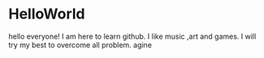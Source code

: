 # HelloWorld

hello everyone!
I am here to learn github.
I like music ,art and games. I will try my best to overcome all problem.
agine